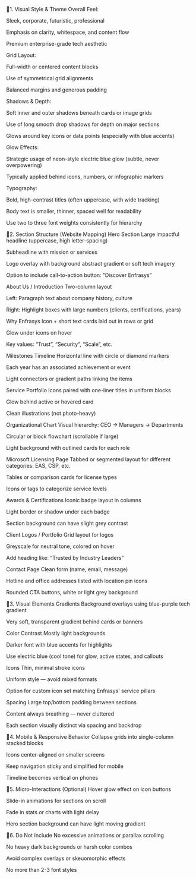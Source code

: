 🔹1. Visual Style & Theme
Overall Feel:

Sleek, corporate, futuristic, professional

Emphasis on clarity, whitespace, and content flow

Premium enterprise-grade tech aesthetic

Grid Layout:

Full-width or centered content blocks

Use of symmetrical grid alignments

Balanced margins and generous padding

Shadows & Depth:

Soft inner and outer shadows beneath cards or image grids

Use of long smooth drop shadows for depth on major sections

Glows around key icons or data points (especially with blue accents)

Glow Effects:

Strategic usage of neon-style electric blue glow (subtle, never overpowering)

Typically applied behind icons, numbers, or infographic markers

Typography:

Bold, high-contrast titles (often uppercase, with wide tracking)

Body text is smaller, thinner, spaced well for readability

Use two to three font weights consistently for hierarchy

🔹2. Section Structure (Website Mapping)
Hero Section
Large impactful headline (uppercase, high letter-spacing)

Subheadline with mission or services

Logo overlay with background abstract gradient or soft tech imagery

Option to include call-to-action button: “Discover Enfrasys”

About Us / Introduction
Two-column layout

Left: Paragraph text about company history, culture

Right: Highlight boxes with large numbers (clients, certifications, years)

Why Enfrasys
Icon + short text cards laid out in rows or grid

Glow under icons on hover

Key values: “Trust”, “Security”, “Scale”, etc.

Milestones Timeline
Horizontal line with circle or diamond markers

Each year has an associated achievement or event

Light connectors or gradient paths linking the items

Service Portfolio
Icons paired with one-liner titles in uniform blocks

Glow behind active or hovered card

Clean illustrations (not photo-heavy)

Organizational Chart
Visual hierarchy: CEO → Managers → Departments

Circular or block flowchart (scrollable if large)

Light background with outlined cards for each role

Microsoft Licensing Page
Tabbed or segmented layout for different categories: EAS, CSP, etc.

Tables or comparison cards for license types

Icons or tags to categorize service levels

Awards & Certifications
Iconic badge layout in columns

Light border or shadow under each badge

Section background can have slight grey contrast

Client Logos / Portfolio
Grid layout for logos

Greyscale for neutral tone, colored on hover

Add heading like: “Trusted by Industry Leaders”

Contact Page
Clean form (name, email, message)

Hotline and office addresses listed with location pin icons

Rounded CTA buttons, white or light grey background

🔹3. Visual Elements
Gradients
Background overlays using blue-purple tech gradient

Very soft, transparent gradient behind cards or banners

Color Contrast
Mostly light backgrounds

Darker font with blue accents for highlights

Use electric blue (cool tone) for glow, active states, and callouts

Icons
Thin, minimal stroke icons

Uniform style — avoid mixed formats

Option for custom icon set matching Enfrasys' service pillars

Spacing
Large top/bottom padding between sections

Content always breathing — never cluttered

Each section visually distinct via spacing and backdrop

🔹4. Mobile & Responsive Behavior
Collapse grids into single-column stacked blocks

Icons center-aligned on smaller screens

Keep navigation sticky and simplified for mobile

Timeline becomes vertical on phones

🔹5. Micro-Interactions (Optional)
Hover glow effect on icon buttons

Slide-in animations for sections on scroll

Fade in stats or charts with light delay

Hero section background can have light moving gradient

🔹6. Do Not Include
No excessive animations or parallax scrolling

No heavy dark backgrounds or harsh color combos

Avoid complex overlays or skeuomorphic effects

No more than 2-3 font styles

